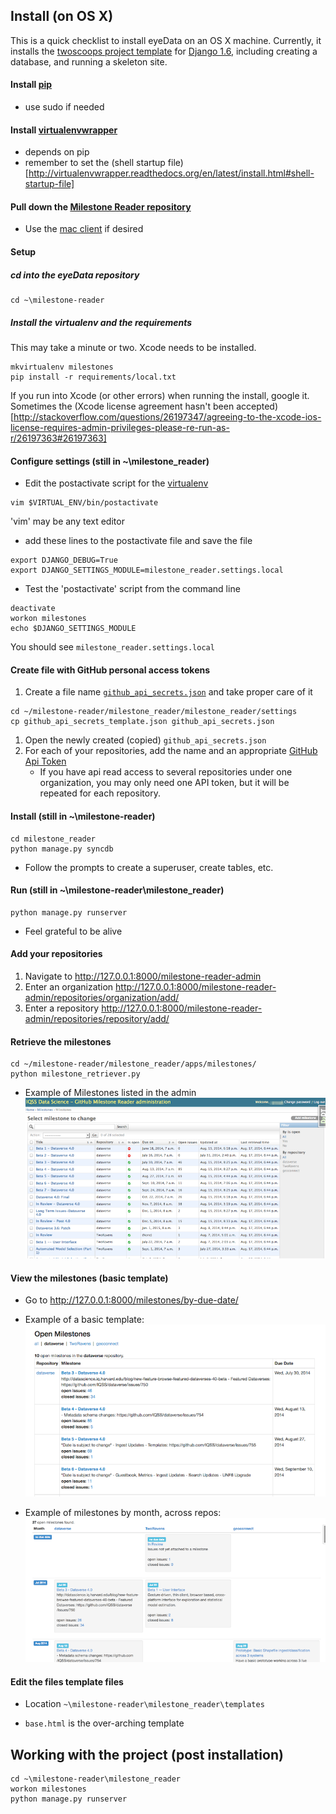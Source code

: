 ## Install (on OS X)

This is a quick checklist to install eyeData on an OS X machine.  Currently, it installs the [twoscoops project template](https://github.com/twoscoops/django-twoscoops-project) for [Django 1.6](https://docs.djangoproject.com/en/1.6/), including creating a database, and running a skeleton site. 

#### Install [pip](http://pip.readthedocs.org/en/latest/installing.html)

* use sudo if needed

#### Install [virtualenvwrapper](http://virtualenvwrapper.readthedocs.org/en/latest/install.html)

* depends on pip
* remember to set the (shell startup file)[http://virtualenvwrapper.readthedocs.org/en/latest/install.html#shell-startup-file]


#### Pull down the [Milestone Reader repository](https://github.com/IQSS/milestone-reader)

* Use the [mac client](https://mac.github.com/) if desired

#### Setup

##### cd into the eyeData repository

```
cd ~\milestone-reader
```

##### Install the virtualenv and the requirements

This may take a minute or two.  Xcode needs to be installed.
    
```
mkvirtualenv milestones
pip install -r requirements/local.txt
```

If you run into Xcode (or other errors) when running the install, google it.  Sometimes the (Xcode license agreement hasn't been accepted)[http://stackoverflow.com/questions/26197347/agreeing-to-the-xcode-ios-license-requires-admin-privileges-please-re-run-as-r/26197363#26197363]

#### Configure settings (still in ~\milestone_reader)

* Edit the postactivate script for the [virtualenv](http://virtualenv.readthedocs.org/en/latest/)

```
vim $VIRTUAL_ENV/bin/postactivate
```

'vim' may be any text editor

* add these lines to the postactivate file and save the file

```
export DJANGO_DEBUG=True
export DJANGO_SETTINGS_MODULE=milestone_reader.settings.local
```

* Test the 'postactivate' script from the command line

```
deactivate
workon milestones
echo $DJANGO_SETTINGS_MODULE
```

You should see ```milestone_reader.settings.local```

#### Create file with GitHub personal access tokens

1.  Create a file name [```github_api_secrets.json```](https://github.com/IQSS/milestone-reader/blob/master/milestone_reader/milestone_reader/settings/github_api_secrets_template.json) and take proper care of it

```
cd ~/milestone-reader/milestone_reader/milestone_reader/settings
cp github_api_secrets_template.json github_api_secrets.json
```

1. Open the newly created (copied) ```github_api_secrets.json```
1. For each of your repositories, add the name and an appropriate [GitHub Api Token](https://github.com/blog/1509-personal-api-tokens)
   * If you have api read access to several repositories under one organization, you may only need one API token, but it will be repeated for each repository.



#### Install (still in ~\milestone-reader)

```
cd milestone_reader
python manage.py syncdb
```

* Follow the prompts to create a superuser, create tables, etc.



#### Run (still in ~\milestone-reader\milestone_reader)

```
python manage.py runserver
```

* Feel grateful to be alive

#### Add your repositories

1. Navigate to http://127.0.0.1:8000/milestone-reader-admin
1. Enter an organization http://127.0.0.1:8000/milestone-reader-admin/repositories/organization/add/
1. Enter a repository http://127.0.0.1:8000/milestone-reader-admin/repositories/repository/add/

#### Retrieve the milestones

```
cd ~/milestone-reader/milestone_reader/apps/milestones/
python milestone_retriever.py
```

* Example of Milestones listed in the admin
![retrieved milestones](https://github.com/IQSS/milestone-reader/blob/master/milestone_reader/static/images/retrieved_milestones.png)

#### View the milestones (basic template)

* Go to http://127.0.0.1:8000/milestones/by-due-date/

* Example of a basic template:
![open issues list](https://github.com/IQSS/milestone-reader/blob/master/milestone_reader/static/images/open_milestones.png)

* Example of milestones by month, across repos:
![open issues list](https://github.com/IQSS/milestone-reader/blob/master/milestone_reader/static/images/milestones_by_month.png)

#### Edit the files template files

* Location ```~\milestone-reader\milestone_reader\templates```

* ```base.html``` is the over-arching template


## Working with the project (post installation)

```
cd ~\milestone-reader\milestone_reader
workon milestones
python manage.py runserver
```

